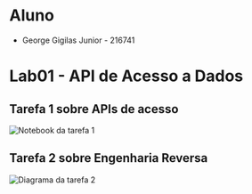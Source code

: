 # Aluno
+ George Gigilas Junior - 216741

# Lab01 - API de Acesso a Dados
## Tarefa 1 sobre APIs de acesso
![Notebook da tarefa 1](notebook/lab01-api.ipynb)
## Tarefa 2 sobre Engenharia Reversa
![Diagrama da tarefa 2](images/IMG_4491.png)
